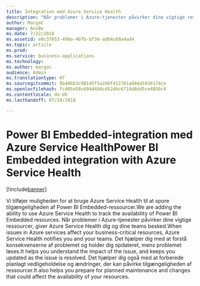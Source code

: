 ```yaml
---
title: Integration med Azure Service Health
description: "Når problemer i Azure-tjenester påvirker dine vigtige ressourcer, giver Azure Service Health dig og dine teams besked."
author: MargoC
manager: AnnBe
ms.date: 7/22/2018
ms.assetid: e0c37853-490a-407b-bf36-ad04c69a4ad4
ms.topic: article
ms.prod: 
ms.service: business-applications
ms.technology: 
ms.author: margoc
audience: Admin
ms.translationtype: HT
ms.sourcegitcommit: 0b40bb3c98145f5a260f412701a884a5936174ce
ms.openlocfilehash: fc405e58c694d404cd524bc6714d8dd5ce4850c4
ms.contentlocale: da-dk
ms.lasthandoff: 07/18/2018

---
```

#  <a name="power-bi-embedded-integration-with-azure-service-health"></a><span data-ttu-id="6197d-103">Power BI Embedded-integration med Azure Service Health</span><span class="sxs-lookup"><span data-stu-id="6197d-103">Power BI Embedded integration with Azure Service Health</span></span> 


[!include[banner](../../../includes/banner.md)]

<span data-ttu-id="6197d-104">Vi tilføjer muligheden for at bruge Azure Service Health til at spore tilgængeligheden af Power BI Embedded-ressourcer.</span><span class="sxs-lookup"><span data-stu-id="6197d-104">We are adding the ability to use Azure Service Health to track the availability of Power BI Embedded resources.</span></span> <span data-ttu-id="6197d-105">Når problemer i Azure-tjenester påvirker dine vigtige ressourcer, giver Azure Service Health dig og dine teams besked.</span><span class="sxs-lookup"><span data-stu-id="6197d-105">When issues in Azure services affect your business-critical resources, Azure Service Health notifies you and your teams.</span></span> <span data-ttu-id="6197d-106">Det hjælper dig med at forstå konsekvenserne af problemet og holder dig opdateret, mens problemet løses.</span><span class="sxs-lookup"><span data-stu-id="6197d-106">It helps you understand the impact of the issue, and keeps you updated as the issue is resolved.</span></span> <span data-ttu-id="6197d-107">Det hjælper dig også med at forberede planlagt vedligeholdelse og ændringer, der kan påvirke tilgængeligheden af ressourcer.</span><span class="sxs-lookup"><span data-stu-id="6197d-107">It also helps you prepare for planned maintenance and changes that could affect the availability of your resources.</span></span> 

